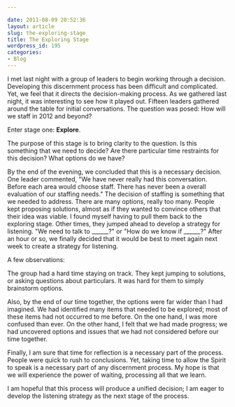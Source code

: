```yaml
---

date: 2011-08-09 20:52:36
layout: article
slug: the-exploring-stage
title: The Exploring Stage
wordpress_id: 195
categories:
- Blog
---
```


I met last night with a group of leaders to begin working through a decision. Developing this discernment process has been difficult and complicated. Yet, we feel that it directs the decision-making process. As we gathered last night, it was interesting to see how it played out. Fifteen leaders gathered around the table for initial conversations. The question was posed: How will we staff in 2012 and beyond?

Enter stage one: **Explore**.

The purpose of this stage is to bring clarity to the question. Is this something that we need to decide? Are there particular time restraints for this decision? What options do we have? 

By the end of the evening, we concluded that this is a necessary decision. One leader commented, "We have never really had this conversation. Before each area would choose staff. There has never been a overall evaluation of our staffing needs." The decision of staffing is something that we needed to address. There are many options, really too many. People kept proposing solutions, almost as if they wanted to convince others that their idea was viable. I found myself having to pull them back to the exploring stage. Other times, they jumped ahead to develop a strategy for listening. "We need to talk to ______?" or "How do we know if ______?" After an hour or so, we finally decided that it would be best to meet again next week to create a strategy for listening.

A few observations:

The group had a hard time staying on track. They kept jumping to solutions, or asking questions about particulars. It was hard for them to simply brainstorm options. 

Also, by the end of our time together, the options were far wider than I had imagined. We had identified many items that needed to be explored; most of these items had not occurred to me before. On the one hand, I was more confused than ever. On the other hand, I felt that we had made progress; we had uncovered options and issues that we had not considered before our time together.

Finally, I am sure that time for reflection is a necessary part of the process. People were quick to rush to conclusions. Yet, taking time to allow the Spirit to speak is a necessary part of any discernment process. My hope is that we will experience the power of waiting, processing all that we learn.

I am hopeful that this process will produce a unified decision; I am eager to develop the listening strategy as the next stage of the process.
